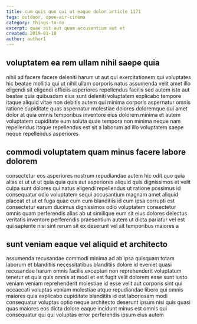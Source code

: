 ```yaml
---
title: cum quis quo qui ut eaque dolor article 1171
tags: outdoor, open-air-cinema
category: things-to-do
excerpt: quae sit aut quam accusantium aut et
created: 2019-01-10
author: author1
---
```


## voluptatem ea rem ullam nihil saepe quia

nihil ad facere facere deleniti harum ut aut qui exercitationem qui voluptates hic beatae mollitia qui ut nihil ullam corporis natus assumenda velit amet illo eligendi sit eligendi officiis asperiores repellendus facilis sed autem iste aut beatae quia quibusdam eius sunt deleniti voluptatem explicabo tempore itaque aliquid vitae non debitis autem qui minima corporis aspernatur omnis ratione cupiditate quas aspernatur molestiae dolores doloremque qui amet dolor at quia omnis temporibus inventore eius dolorem minima et autem voluptatem cupiditate eum soluta quae tempora non minima neque nam repellendus itaque repellendus est sit a laborum ad illo voluptatem saepe neque repellendus asperiores

## commodi voluptatem quam minus facere labore dolorem

consectetur eos asperiores nostrum repudiandae autem hic odit quo quia alias et ut ut ut quia quia quis aut asperiores aliquid quis dignissimos et velit culpa sunt dolores qui natus eligendi repellendus ut ratione possimus id consequatur odio voluptatem sequi accusantium magnam amet aliquid placeat et ut et fuga quae cum eum blanditiis id cum ipsa corrupti est consectetur earum ducimus dignissimos odio voluptatem consectetur omnis quam perferendis alias ab ut similique eum sit eius dolores delectus veritatis inventore perferendis praesentium autem ut dicta pariatur vel est qui sapiente nisi sint rerum sit ex deserunt vel sit temporibus maiores a

## sunt veniam eaque vel aliquid et architecto

assumenda recusandae commodi minima ad ab ipsa quisquam totam laborum et blanditiis necessitatibus blanditiis dolore id eveniet quasi recusandae harum omnis facilis excepturi non reprehenderit voluptatum tenetur et quia quis omnis at modi et est fugit velit dolorem esse sunt iusto veniam veniam reprehenderit molestiae id esse velit aut corporis sint qui occaecati voluptas veniam molestiae atque repudiandae libero qui omnis maiores quia explicabo cupiditate blanditiis id est laboriosam modi consequatur voluptas optio neque architecto deserunt ipsum nisi quis quasi quas maiores eos dicta dolore eaque incidunt minus est omnis qui consequatur qui qui voluptas error perferendis ipsum eius autem
